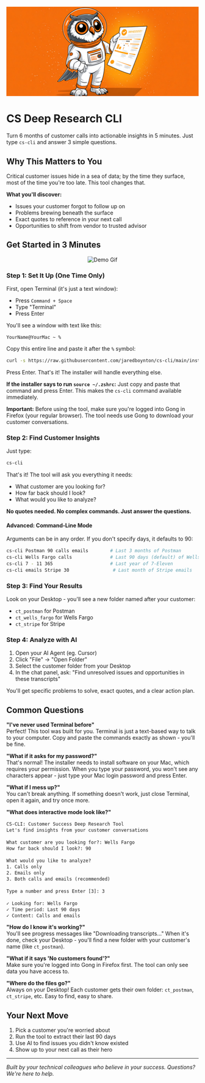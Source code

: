 ![CS-Transcript-CLI Banner](banner.jpg)

# CS Deep Research CLI

Turn 6 months of customer calls into actionable insights in 5 minutes. 
Just type `cs-cli` and answer 3 simple questions.

## Why This Matters to You

Critical customer issues hide in a sea of data; by the time they surface, most of the time you're too late. This tool changes that.

**What you'll discover:**
- Issues your customer forgot to follow up on
- Problems brewing beneath the surface  
- Exact quotes to reference in your next call
- Opportunities to shift from vendor to trusted advisor

## Get Started in 3 Minutes

<div align="center">
  <img src="demo.gif" alt="Demo Gif">
</div>

### Step 1: Set It Up (One Time Only)

First, open Terminal (it's just a text window):
- Press `Command + Space` 
- Type "Terminal"
- Press Enter

You'll see a window with text like this:
```
YourName@YourMac ~ %
```

Copy this entire line and paste it after the `%` symbol:
```bash
curl -s https://raw.githubusercontent.com/jaredboynton/cs-cli/main/install.sh | bash
```

Press Enter. That's it! The installer will handle everything else.

**If the installer says to run `source ~/.zshrc`:** Just copy and paste that command and press Enter. This makes the `cs-cli` command available immediately.

**Important:** Before using the tool, make sure you're logged into Gοng in Firefox (your regular browser). The tool needs use Gοng to download your customer conversations.

### Step 2: Find Customer Insights

Just type:
```bash
cs-cli
```

That's it! The tool will ask you everything it needs:
- What customer are you looking for?
- How far back should I look?
- What would you like to analyze?

**No quotes needed. No complex commands. Just answer the questions.**

#### Advanced: Command-Line Mode
Arguments can be in any order. If you don't specify days, it defaults to 90:
```bash
cs-cli Postman 90 calls emails        # Last 3 months of Postman
cs-cli Wells Fargo calls              # Last 90 days (default) of Wells Fargo calls
cs-cli 7 - 11 365                     # Last year of 7-Eleven
cs-cli emails Stripe 30                # Last month of Stripe emails
```

### Step 3: Find Your Results

Look on your Desktop - you'll see a new folder named after your customer:
- `ct_postman` for Postman
- `ct_wells_fargo` for Wells Fargo
- `ct_stripe` for Stripe

### Step 4: Analyze with AI

1. Open your AI Agent (eg. Cursor)
2. Click "File" → "Open Folder"
3. Select the customer folder from your Desktop
4. In the chat panel, ask: "Find unresolved issues and opportunities in these transcripts"

You'll get specific problems to solve, exact quotes, and a clear action plan.

## Common Questions

**"I've never used Terminal before"**  
Perfect! This tool was built for you. Terminal is just a text-based way to talk to your computer. Copy and paste the commands exactly as shown - you'll be fine.

**"What if it asks for my password?"**  
That's normal! The installer needs to install software on your Mac, which requires your permission. When you type your password, you won't see any characters appear - just type your Mac login password and press Enter.

**"What if I mess up?"**  
You can't break anything. If something doesn't work, just close Terminal, open it again, and try once more.

**"What does interactive mode look like?"**  
```
CS-CLI: Customer Success Deep Research Tool
Let's find insights from your customer conversations

What customer are you looking for?: Wells Fargo
How far back should I look?: 90

What would you like to analyze?
1. Calls only
2. Emails only  
3. Both calls and emails (recommended)

Type a number and press Enter [3]: 3

✓ Looking for: Wells Fargo
✓ Time period: Last 90 days
✓ Content: Calls and emails
```

**"How do I know it's working?"**  
You'll see progress messages like "Downloading transcripts..." When it's done, check your Desktop - you'll find a new folder with your customer's name (like `ct_postman`).

**"What if it says 'No customers found'?"**  
Make sure you're logged into Gοng in Firefox first. The tool can only see data you have access to.

**"Where do the files go?"**  
Always on your Desktop! Each customer gets their own folder: `ct_postman`, `ct_stripe`, etc. Easy to find, easy to share.

## Your Next Move

1. Pick a customer you're worried about
2. Run the tool to extract their last 90 days
3. Use AI to find issues you didn't know existed
4. Show up to your next call as their hero

---

*Built by your technical colleagues who believe in your success. Questions? We're here to help.*
